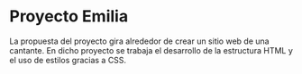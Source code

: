 # Proyecto Emilia

La propuesta del proyecto gira alrededor de crear un sitio web de una cantante.
En dicho proyecto se trabaja el desarrollo de la estructura HTML y el uso de estilos gracias a CSS.